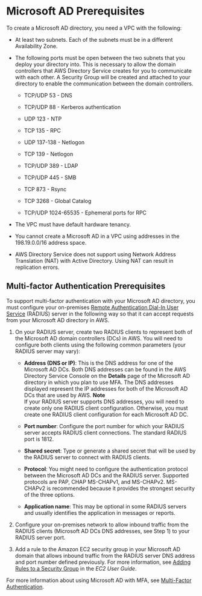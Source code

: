 # Microsoft AD Prerequisites<a name="prereq_managed"></a>

To create a Microsoft AD directory, you need a VPC with the following: 

+ At least two subnets\. Each of the subnets must be in a different Availability Zone\.

+ The following ports must be open between the two subnets that you deploy your directory into\. This is necessary to allow the domain controllers that AWS Directory Service creates for you to communicate with each other\. A Security Group will be created and attached to your directory to enable the communication between the domain controllers.

  + TCP/UDP 53 \- DNS

  + TCP/UDP 88 \- Kerberos authentication

  + UDP 123 \- NTP

  + TCP 135 \- RPC

  + UDP 137\-138 \- Netlogon

  + TCP 139 \- Netlogon

  + TCP/UDP 389 \- LDAP

  + TCP/UDP 445 \- SMB

  + TCP 873 \- Rsync

  + TCP 3268 \- Global Catalog

  + TCP/UDP 1024\-65535 \- Ephemeral ports for RPC

+ The VPC must have default hardware tenancy\.

+ You cannot create a Microsoft AD in a VPC using addresses in the 198\.19\.0\.0/16 address space\.

+ AWS Directory Service does not support using Network Address Translation \(NAT\) with Active Directory\. Using NAT can result in replication errors\.

## Multi\-factor Authentication Prerequisites<a name="prereq_mfa_ad"></a>

To support multi\-factor authentication with your Microsoft AD directory, you must configure your on\-premises [Remote Authentication Dial\-In User Service](https://en.wikipedia.org/wiki/RADIUS) \(RADIUS\) server in the following way so that it can accept requests from your Microsoft AD directory in AWS\.

1. On your RADIUS server, create two RADIUS clients to represent both of the Microsoft AD domain controllers \(DCs\) in AWS\. You will need to configure both clients using the following common parameters \(your RADIUS server may vary\):

   + **Address \(DNS or IP\)**: This is the DNS address for one of the Microsoft AD DCs\. Both DNS addresses can be found in the AWS Directory Service Console on the **Details** page of the Microsoft AD directory in which you plan to use MFA\. The DNS addresses displayed represent the IP addresses for both of the Microsoft AD DCs that are used by AWS\.
**Note**  
If your RADIUS server supports DNS addresses, you will need to create only one RADIUS client configuration\. Otherwise, you must create one RADIUS client configuration for each Microsoft AD DC\.

   + **Port number**: Configure the port number for which your RADIUS server accepts RADIUS client connections\. The standard RADIUS port is 1812\.

   + **Shared secret**: Type or generate a shared secret that will be used by the RADIUS server to connect with RADIUS clients\.

   + **Protocol**: You might need to configure the authentication protocol between the Microsoft AD DCs and the RADIUS server\. Supported protocols are PAP, CHAP MS\-CHAPv1, and MS\-CHAPv2\. MS\-CHAPv2 is recommended because it provides the strongest security of the three options\.

   + **Application name**: This may be optional in some RADIUS servers and usually identifies the application in messages or reports\.

1. Configure your on\-premises network to allow inbound traffic from the RADIUS clients \(Microsoft AD DCs DNS addresses, see Step 1\) to your RADIUS server port\.

1. Add a rule to the Amazon EC2 security group in your Microsoft AD domain that allows inbound traffic from the RADIUS server DNS address and port number defined previously\. For more information, see [Adding Rules to a Security Group](http://docs.aws.amazon.com/AWSEC2/latest/UserGuide/using-network-security.html#adding-security-group-rule) in the *EC2 User Guide*\.

For more information about using Microsoft AD with MFA, see [Multi\-Factor Authentication](mfa_ad.md)\. 

